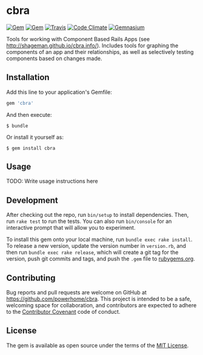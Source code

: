 # cbra

[![Gem](https://img.shields.io/gem/dv/cbra/stable.svg)](https://rubygems.org/gems/cbra)
[![Gem](https://img.shields.io/gem/v/cbra.svg)](https://rubygems.org/gems/cbra)
[![Travis](https://img.shields.io/travis/powerhome/cbra.svg)](https://travis-ci.org/powerhome/cbra)
[![Code Climate](https://img.shields.io/codeclimate/github/powerhome/cbra.svg)](https://codeclimate.com/github/powerhome/cbra)
[![Gemnasium](https://img.shields.io/gemnasium/powerhome/cbra.svg)](https://gemnasium.com/github.com/powerhome/cbra)

Tools for working with Component Based Rails Apps (see http://shageman.github.io/cbra.info/). Includes tools for graphing the components of an app and their relationships, as well as selectively testing components based on changes made.

## Installation

Add this line to your application's Gemfile:

```ruby
gem 'cbra'
```

And then execute:

    $ bundle

Or install it yourself as:

    $ gem install cbra

## Usage

TODO: Write usage instructions here

## Development

After checking out the repo, run `bin/setup` to install dependencies. Then, run `rake test` to run the tests. You can also run `bin/console` for an interactive prompt that will allow you to experiment.

To install this gem onto your local machine, run `bundle exec rake install`. To release a new version, update the version number in `version.rb`, and then run `bundle exec rake release`, which will create a git tag for the version, push git commits and tags, and push the `.gem` file to [rubygems.org](https://rubygems.org).

## Contributing

Bug reports and pull requests are welcome on GitHub at https://github.com/powerhome/cbra. This project is intended to be a safe, welcoming space for collaboration, and contributors are expected to adhere to the [Contributor Covenant](http://contributor-covenant.org) code of conduct.

## License

The gem is available as open source under the terms of the [MIT License](http://opensource.org/licenses/MIT).
